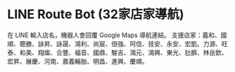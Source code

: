 # LINE Route Bot (32家店家導航)

在 LINE 輸入店名，機器人會回覆 Google Maps 導航連結。
支援店家：義和、國順、聰勝、詠昇、詠晟、鴻利、尚宸、倍強、阿信、技安、永安、宏凱、力源、旺泰、和美、翔燦、合豐、福音、國鼎、駿吉、鴻元、鴻興、東光、肚臍、林岳欽、宏昇、展慶、河南、嘉義輪胎、明昌、進興、慶順。
